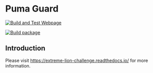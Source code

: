 # Puma Guard

[![Build and Test
Webpage](https://github.com/nicolasbock/extreme-lion-challenge/actions/workflows/build-webpage.yaml/badge.svg)](https://github.com/nicolasbock/extreme-lion-challenge/actions/workflows/build-webpage.yaml)

[![Build
package](https://github.com/nicolasbock/extreme-lion-challenge/actions/workflows/package.yaml/badge.svg)](https://github.com/nicolasbock/extreme-lion-challenge/actions/workflows/package.yaml)

## Introduction

Please visit <https://extreme-lion-challenge.readthedocs.io/> for more
information.

